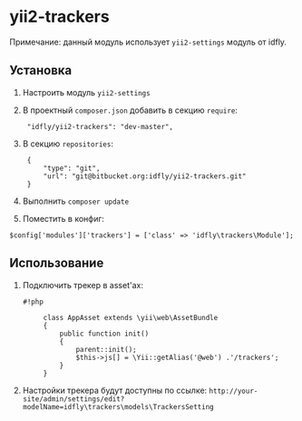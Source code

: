 # yii2-trackers

Примечание: данный модуль использует `yii2-settings` модуль от idfly.

## Установка

1. Настроить модуль `yii2-settings`

2. В проектный `composer.json` добавить в секцию `require`:

        "idfly/yii2-trackers": "dev-master",

3. В секцию `repositories`:

        {
            "type": "git",
            "url": "git@bitbucket.org:idfly/yii2-trackers.git"
        }

4. Выполнить `composer update`

5. Поместить в конфиг:

```
$config['modules']['trackers'] = ['class' => 'idfly\trackers\Module'];
```

## Использование

1. Подключить трекер в asset'ах:

    ```
    #!php
    
         class AppAsset extends \yii\web\AssetBundle
         {
             public function init()
             {
                 parent::init();
                 $this->js[] = \Yii::getAlias('@web') .'/trackers';
             }
         }
    ```

2. Настройки трекера будут доступны по ссылке:
    `http://your-site/admin/settings/edit?modelName=idfly\trackers\models\TrackersSetting`
